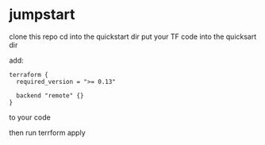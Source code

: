 # jumpstart
clone this repo
cd into the quickstart dir
put your TF code into the quicksart dir

add:
```
terraform {
  required_version = ">= 0.13"

  backend "remote" {}
}
```
to your code

then run terrform apply
